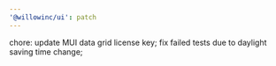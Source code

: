 ```yaml
---
'@willowinc/ui': patch
---
```


chore: update MUI data grid license key;
fix failed tests due to daylight saving time change;
